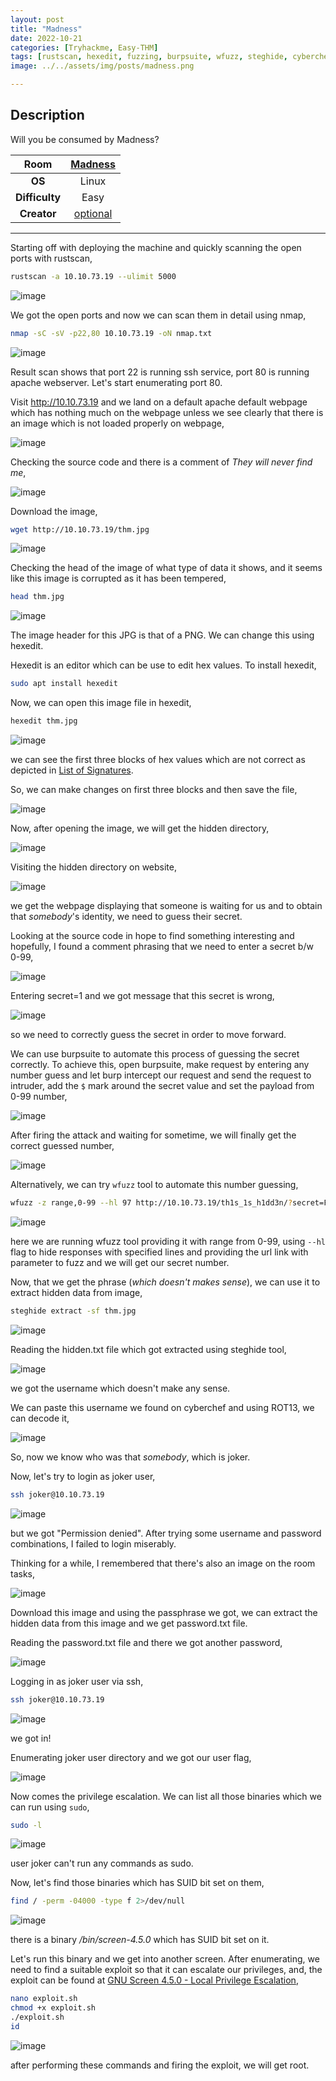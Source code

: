 ```yaml
---
layout: post
title: "Madness"
date: 2022-10-21
categories: [Tryhackme, Easy-THM]
tags: [rustscan, hexedit, fuzzing, burpsuite, wfuzz, steghide, cyberchef, SUID, screen-4.5.0]
image: ../../assets/img/posts/madness.png 

---
```


## Description

Will you be consumed by Madness?

|**Room**|[Madness](https://tryhackme.com/room/madness)|
|:---:|:---:|
|**OS**|Linux|
|**Difficulty**|Easy|
|**Creator**|[optional](https://tryhackme.com/p/optional)|

---

Starting off with deploying the machine and quickly scanning the open ports with rustscan,

```bash
rustscan -a 10.10.73.19 --ulimit 5000
```

![image](https://user-images.githubusercontent.com/67465230/186575257-03a93096-2337-46ad-9e4b-b0d4fda59035.png)

We got the open ports and now we can scan them in detail using nmap,

```bash
nmap -sC -sV -p22,80 10.10.73.19 -oN nmap.txt
```

![image](https://user-images.githubusercontent.com/67465230/186575296-5f03101e-37d5-4dc7-81e6-32cc70dfde06.png)

Result scan shows that port 22 is running ssh service, port 80 is running apache webserver. Let's start enumerating port 80.

Visit http://10.10.73.19 and we land on a default apache default webpage which has nothing much on the webpage unless we see clearly that there is an image which is not loaded properly on webpage,

![image](https://user-images.githubusercontent.com/67465230/186575324-b279383b-c36d-40e2-a7fb-c5794ad5118c.png)

Checking the source code and there is a comment of *They will never find me*,

![image](https://user-images.githubusercontent.com/67465230/186575350-0510edcb-89c6-495c-a844-e2b006cbc4d4.png)

Download the image,

```bash
wget http://10.10.73.19/thm.jpg
```

![image](https://user-images.githubusercontent.com/67465230/186575366-8747091f-95e6-4f14-b8ff-55927dd45977.png)

Checking the head of the image of what type of data it shows, and it seems like this image is corrupted as it has been tempered,

```bash
head thm.jpg
```

![image](https://user-images.githubusercontent.com/67465230/186575453-be210fb2-d18e-4028-bb91-912c85433538.png)

The image header for this JPG is that of a PNG. We can change this using hexedit. 

Hexedit is an editor which can be use to edit hex values. To install hexedit, 

```bash
sudo apt install hexedit
```

Now, we can open this image file in hexedit,

```bash
hexedit thm.jpg
```

![image](https://user-images.githubusercontent.com/67465230/186575489-e7cac0c7-cea9-46ad-95ca-2027057a6caf.png)

we can see the first three blocks of hex values which are not correct as depicted in [List of Signatures](https://en.wikipedia.org/wiki/List_of_file_signatures).

So, we can make changes on first three blocks and then save the file,

![image](https://user-images.githubusercontent.com/67465230/186575504-8951af56-0fbd-4df7-96da-8c1d8c42e33e.png)

Now, after opening the image, we will get the hidden directory,

![image](https://user-images.githubusercontent.com/67465230/186575526-bfbb570b-5574-4a97-bf3d-9e1562a0927a.png)

Visiting the hidden directory on website,

![image](https://user-images.githubusercontent.com/67465230/186575557-88597ad5-8d5d-4612-854c-f76ee4b1d987.png)

we get the webpage displaying that someone is waiting for us and to obtain that *somebody*'s identity, we need to guess their secret.

Looking at the source code in hope to find something interesting and hopefully, I found a comment phrasing that we need to enter a secret b/w 0-99,

![image](https://user-images.githubusercontent.com/67465230/186575585-7f660ebb-9ee2-4040-b196-b3948ff352e8.png)

Entering secret=1 and we got message that this secret is wrong,

![image](https://user-images.githubusercontent.com/67465230/186575616-b0f77f68-5864-4924-b8ff-0442d3c40584.png)

so we need to correctly guess the secret in order to move forward.

We can use burpsuite to automate this process of guessing the secret correctly. To achieve this, open burpsuite, make request by entering any number guess and let burp intercept our request and send the request to intruder, add the `$` mark around the secret value and set the payload from 0-99 number,

![image](https://user-images.githubusercontent.com/67465230/186575658-7b3b82c7-688f-4d45-9cda-722afae574b2.png)

After firing the attack and waiting for sometime, we will finally get the correct guessed number,

![image](https://user-images.githubusercontent.com/67465230/186575730-c0a03dcb-4e4e-4aca-8e8a-7bc3cf114bdd.png)

Alternatively, we can try `wfuzz` tool to automate this number guessing,

```bash
wfuzz -z range,0-99 --hl 97 http://10.10.73.19/th1s_1s_h1dd3n/?secret=FUZZ
```

![image](https://user-images.githubusercontent.com/67465230/186575749-15bf6cbf-ce93-440f-b3a9-0c69665f4e55.png)

here we are running wfuzz tool providing it with range from 0-99, using `--hl` flag to hide responses with specified lines and providing the url link with parameter to fuzz and we will get our secret number.

Now, that we get the phrase (*which doesn't makes sense*), we can use it to extract hidden data from image,

```bash
steghide extract -sf thm.jpg
```

![image](https://user-images.githubusercontent.com/67465230/186575768-8f9948ea-628a-4873-9a1a-e71e943e1081.png)

Reading the hidden.txt file which got extracted using steghide tool,

![image](https://user-images.githubusercontent.com/67465230/186575795-645ea569-96bf-451f-a7ce-c75e38eef82b.png)

we got the username which doesn't make any sense. 

We can paste this username we found on cyberchef and using ROT13, we can decode it,

![image](https://user-images.githubusercontent.com/67465230/186575834-37797897-9dc2-41c3-a57c-a7245cd00b5d.png)

So, now we know who was that *somebody*, which is joker.

Now, let's try to login as joker user,

```bash
ssh joker@10.10.73.19
```

![image](https://user-images.githubusercontent.com/67465230/186575861-448e66ef-4aeb-4512-a637-5c3dc40fd7de.png)

but we got "Permission denied". After trying some username and password combinations, I failed to login miserably.

Thinking for a while, I remembered that there's also an image on the room tasks,

![image](https://user-images.githubusercontent.com/67465230/186575926-8d16da9e-485a-4a04-8bdd-6b604dd502a2.png)

Download this image and using the passphrase we got, we can extract the hidden data from this image and we get password.txt file.

Reading the password.txt file and there we got another password,

![image](https://user-images.githubusercontent.com/67465230/186575949-4b2cf3ca-49cf-424f-ad72-35020587653f.png)

Logging in as joker user via ssh,

```bash
ssh joker@10.10.73.19
```

![image](https://user-images.githubusercontent.com/67465230/186575974-15b214f1-707d-451e-b011-e1f4e500c05f.png)

we got in!

Enumerating joker user directory and we got our user flag,

![image](https://user-images.githubusercontent.com/67465230/186575988-becec9fa-501f-4eba-b9ed-a5be932858ba.png)

Now comes the privilege escalation. We can list all those binaries which we can run using `sudo`,

```bash
sudo -l
```

![image](https://user-images.githubusercontent.com/67465230/186576013-711c656e-a1db-4d67-bff5-3013503d01fa.png)

user joker can't run any commands as sudo.

Now, let's find those binaries which has SUID bit set on them,

```bash
find / -perm -04000 -type f 2>/dev/null
```

![image](https://user-images.githubusercontent.com/67465230/186576038-fe11bf6c-4ca7-40a8-9ac5-77c2e5fb6707.png)

there is a binary */bin/screen-4.5.0* which has SUID bit set on it. 

Let's run this binary and we get into another screen. After enumerating, we need to find a suitable exploit so that it can escalate our privileges, and, the exploit can be found at [GNU Screen 4.5.0 - Local Privilege Escalation](https://www.exploit-db.com/exploits/41154),

```bash
nano exploit.sh
chmod +x exploit.sh
./exploit.sh
id
```

![image](https://user-images.githubusercontent.com/67465230/186576076-b02a0283-8871-4b16-bd51-623c2e2cf618.png)

after performing these commands and firing the exploit, we will get root.